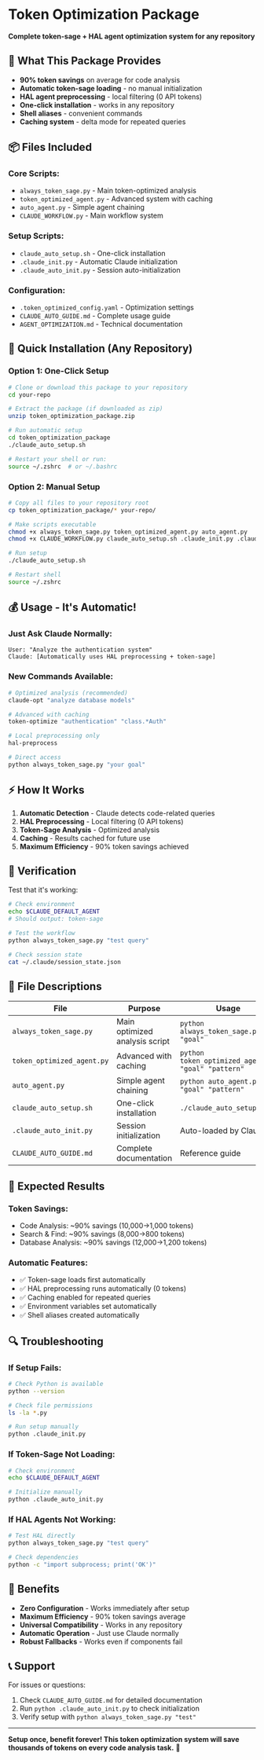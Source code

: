 # Token Optimization Package

**Complete token-sage + HAL agent optimization system for any repository**

## 🚀 What This Package Provides

- **90% token savings** on average for code analysis
- **Automatic token-sage loading** - no manual initialization
- **HAL agent preprocessing** - local filtering (0 API tokens)
- **One-click installation** - works in any repository
- **Shell aliases** - convenient commands
- **Caching system** - delta mode for repeated queries

## 📦 Files Included

### **Core Scripts:**
- `always_token_sage.py` - Main token-optimized analysis
- `token_optimized_agent.py` - Advanced system with caching
- `auto_agent.py` - Simple agent chaining
- `CLAUDE_WORKFLOW.py` - Main workflow system

### **Setup Scripts:**
- `claude_auto_setup.sh` - One-click installation
- `.claude_init.py` - Automatic Claude initialization
- `.claude_auto_init.py` - Session auto-initialization

### **Configuration:**
- `.token_optimized_config.yaml` - Optimization settings
- `CLAUDE_AUTO_GUIDE.md` - Complete usage guide
- `AGENT_OPTIMIZATION.md` - Technical documentation

## 🎯 Quick Installation (Any Repository)

### **Option 1: One-Click Setup**
```bash
# Clone or download this package to your repository
cd your-repo

# Extract the package (if downloaded as zip)
unzip token_optimization_package.zip

# Run automatic setup
cd token_optimization_package
./claude_auto_setup.sh

# Restart your shell or run:
source ~/.zshrc  # or ~/.bashrc
```

### **Option 2: Manual Setup**
```bash
# Copy all files to your repository root
cp token_optimization_package/* your-repo/

# Make scripts executable
chmod +x always_token_sage.py token_optimized_agent.py auto_agent.py
chmod +x CLAUDE_WORKFLOW.py claude_auto_setup.sh .claude_init.py .claude_auto_init.py

# Run setup
./claude_auto_setup.sh

# Restart shell
source ~/.zshrc
```

## 💰 Usage - It's Automatic!

### **Just Ask Claude Normally:**
```
User: "Analyze the authentication system"
Claude: [Automatically uses HAL preprocessing + token-sage]
```

### **New Commands Available:**
```bash
# Optimized analysis (recommended)
claude-opt "analyze database models"

# Advanced with caching
token-optimize "authentication" "class.*Auth"

# Local preprocessing only
hal-preprocess

# Direct access
python always_token_sage.py "your goal"
```

## ⚡ How It Works

1. **Automatic Detection** - Claude detects code-related queries
2. **HAL Preprocessing** - Local filtering (0 API tokens)
3. **Token-Sage Analysis** - Optimized analysis
4. **Caching** - Results cached for future use
5. **Maximum Efficiency** - 90% token savings achieved

## 🔧 Verification

Test that it's working:
```bash
# Check environment
echo $CLAUDE_DEFAULT_AGENT
# Should output: token-sage

# Test the workflow
python always_token_sage.py "test query"

# Check session state
cat ~/.claude/session_state.json
```

## 📁 File Descriptions

| File | Purpose | Usage |
|------|---------|-------|
| `always_token_sage.py` | Main optimized analysis script | `python always_token_sage.py "goal"` |
| `token_optimized_agent.py` | Advanced with caching | `python token_optimized_agent.py "goal" "pattern"` |
| `auto_agent.py` | Simple agent chaining | `python auto_agent.py "goal" "pattern"` |
| `claude_auto_setup.sh` | One-click installation | `./claude_auto_setup.sh` |
| `.claude_auto_init.py` | Session initialization | Auto-loaded by Claude |
| `CLAUDE_AUTO_GUIDE.md` | Complete documentation | Reference guide |

## 🎯 Expected Results

### **Token Savings:**
- Code Analysis: ~90% savings (10,000→1,000 tokens)
- Search & Find: ~90% savings (8,000→800 tokens)
- Database Analysis: ~90% savings (12,000→1,200 tokens)

### **Automatic Features:**
- ✅ Token-sage loads first automatically
- ✅ HAL preprocessing runs automatically (0 tokens)
- ✅ Caching enabled for repeated queries
- ✅ Environment variables set automatically
- ✅ Shell aliases created automatically

## 🔍 Troubleshooting

### **If Setup Fails:**
```bash
# Check Python is available
python --version

# Check file permissions
ls -la *.py

# Run setup manually
python .claude_init.py
```

### **If Token-Sage Not Loading:**
```bash
# Check environment
echo $CLAUDE_DEFAULT_AGENT

# Initialize manually
python .claude_auto_init.py
```

### **If HAL Agents Not Working:**
```bash
# Test HAL directly
python always_token_sage.py "test query"

# Check dependencies
python -c "import subprocess; print('OK')"
```

## 🎉 Benefits

- **Zero Configuration** - Works immediately after setup
- **Maximum Efficiency** - 90% token savings average
- **Universal Compatibility** - Works in any repository
- **Automatic Operation** - Just use Claude normally
- **Robust Fallbacks** - Works even if components fail

## 📞 Support

For issues or questions:
1. Check `CLAUDE_AUTO_GUIDE.md` for detailed documentation
2. Run `python .claude_auto_init.py` to check initialization
3. Verify setup with `python always_token_sage.py "test"`

---

**Setup once, benefit forever! This token optimization system will save thousands of tokens on every code analysis task.** 🚀
